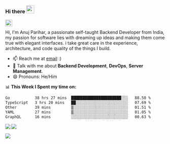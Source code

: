 ### Hi there <img src="https://i.giphy.com/media/hvRJCLFzcasrR4ia7z/giphy.webp" width="25px">

<a href="https://www.linkedin.com/in/anujpflash/">
  <img align="left" alt="Bear's's LinkedIN" width="22px" src="https://content.linkedin.com/content/dam/me/business/en-us/amp/xbu/linkedin-revised-brand-guidelines/in-logo/fg/brand-inlogo-download-fg-dsk-v01.png/jcr:content/renditions/brand-inlogo-download-fg-dsk-v01-2x.png" />
</a>
<br />

Hi, I'm Anuj Parihar, a passionate self-taught Backend Developer from India, my passion for software lies with dreaming up ideas and making them come true with elegant interfaces. i take great care in the experience, architecture, and code quality of the things I build.

- 📫 Reach me at [email](mailto:anuj@anujp.dev) :)
- 💬 Talk with me about **Backend Development**, **DevOps**, **Server Management**.
- 😄 Pronouns: He/Him

📊 **This Week I Spent my time on:**
<!--START_SECTION:waka-->

```txt
Go           38 hrs 27 mins  ██████████████████████░░░   88.50 %
TypeScript   3 hrs 20 mins   ██░░░░░░░░░░░░░░░░░░░░░░░   07.69 %
Other        39 mins         ▒░░░░░░░░░░░░░░░░░░░░░░░░   01.51 %
YAML         27 mins         ▒░░░░░░░░░░░░░░░░░░░░░░░░   01.05 %
GraphQL      16 mins         ░░░░░░░░░░░░░░░░░░░░░░░░░   00.63 %
```

<!--END_SECTION:waka-->


<a href="https://github.com/BearTS">
  <img align="left" src="http://github-readme-streak-stats.herokuapp.com/?user=bearts&theme=bear" />
  <img src="https://github-readme-stats.vercel.app/api?username=bearts&count_private=true&show_icons=true&theme=bear" />
</a>


![](https://hit.yhype.me/github/profile?user_id=65192718)
